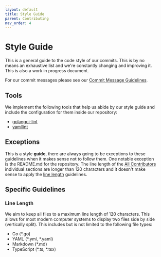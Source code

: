 ```yaml
---
layout: default
title: Style Guide
parent: Contributing
nav_order: 4
---
```


# Style Guide

This is a general guide to the code style of our commits. This is by no means an exhaustive list and we're constantly
changing and improving it. This is also a work in progress document.

For our commit messages please see our [Commit Message Guidelines](./commitmsg-guidelines.md).

## Tools

We implement the following tools that help us abide by our style guide and include the configuration for them inside
our repository:
- [golangci-lint](https://github.com/golangci/golangci-lint)
- [yamllint](https://yamllint.readthedocs.io/en/stable/)

## Exceptions

This is a style **guide**, there are always going to be exceptions to these guidelines when it makes sense not to follow
them. One notable exception is the README.md for the repository. The line length of the 
[All Contributors](https://allcontributors.org/) individual sections are longer than 120 characters and it doesn't make
sense to apply the [line length](#line-length) guidelines.

## Specific Guidelines

### Line Length

We aim to keep all files to a maximum line length of 120 characters. This allows for most modern computer systems to
display two files side by side (vertically split). This includes but is not limited to the following file types:
- Go (*.go)
- YAML (*.yml, *.yaml)
- Markdown (*.md)
- TypeScript (*.ts, *.tsx)